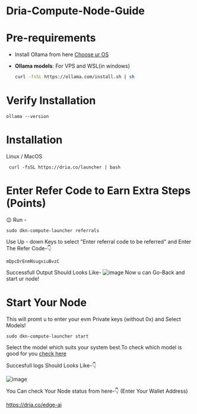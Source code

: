 # **Dria-Compute-Node-Guide**

# Pre-requirements

- Install Ollama from here [Choose ur OS](https://ollama.com/download/linux)

- **Ollama models**: For VPS and WSL(in windows)

  ```sh
  curl -fsSL https://ollama.com/install.sh | sh
  ```


# Verify Installation

```
ollama --version
```

# Installation
Linux / MacOS

```
 curl -fsSL https://dria.co/launcher | bash 
```

# Enter Refer Code to Earn Extra Steps (Points)

😉 Run - 
```
sudo dkn-compute-launcher referrals
``` 

Use Up - down Keys to select "Enter referral code to be referred" and Enter The Refer Code-👇

 ```
 mDpcDrEnmNsugxiuBvzC
```

Successfull Output Should Looks Like- ![image](https://github.com/user-attachments/assets/7d75f1c7-178d-4dc0-bc9e-a54f8657fbb9) Now u can Go-Back and start ur node!


# Start Your Node

This will promt u to enter your evm Private keys (without 0x) and Select Models!

```
sudo dkn-compute-launcher start
```
Select the model which suits your system best.To check which model is good for you [check here](SystemRequirements.md)

Succesfull logs Should Looks Like-👇

![image](https://github.com/user-attachments/assets/6b96a558-416c-4267-ac6e-4e2a3b202e9c)

You Can check Your Node status from here-👇 (Enter Your Wallet Address)

https://dria.co/edge-ai
